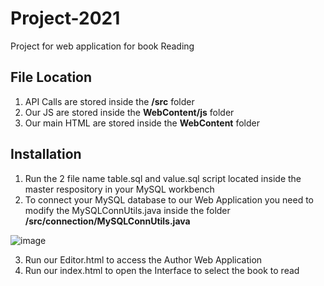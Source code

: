 # Project-2021
Project for web application for book Reading

## File Location
1. API Calls are stored inside the **/src** folder
2. Our JS are stored inside the **WebContent/js** folder
3. Our main HTML are stored inside the **WebContent** folder

## Installation
1. Run the 2 file name table.sql and value.sql script located inside the master respository in your MySQL workbench
2. To connect your MySQL database to our Web Application you need to modify the MySQLConnUtils.java inside the folder **/src/connection/MySQLConnUtils.java**

![image](https://user-images.githubusercontent.com/44689087/138422829-262d34d0-8fb7-4f69-9f87-71ba82d31f8e.png)

3. Run our Editor.html to access the Author Web Application
4. Run our index.html to open the Interface to select the book to read
